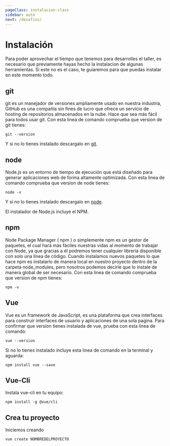 ```yaml
---
pageClass: instalacion-class
sidebar: auto
next: /desafios/
--- 
```



# Instalación

Para poder aprovechar el tiempo que tenemos para desarrolles el taller, es necesario que previamente hayas hecho la instalacion de algunas herramientas. Si este no es el caso, te guiaremos para que puedas instalar en este momento todo.


## git

git es un manejador de versiones ampliamente usado en nuestra industria, GitHub es una compañía sin fines de lucro que ofrece un servicio de hosting de repositorios almacenados en la nube. Hace que sea más fácil para todos usar git. Con esta linea de comando comprueba que version de git tienes:

```
git --version
```

Y si no lo tienes instalado descargalo en [git](https://git-scm.com/downloads).


## node

Node.js es un entorno de tiempo de ejecución que está diseñado para generar aplicaciones web de forma altamente optimizada. Con esta linea de comando comprueba que version de node tienes:

```
node -v
```

Y si no lo tienes instalado descargalo en [node](https://nodejs.org/en/download/).

El instalador de Node.js incluye el NPM.

## npm

Node Package Manager ( npm ) o simplemente npm es un gestor de paquetes, el cual hará más fáciles nuestras vidas al momento de trabajar con Node, ya que gracias a él podremos tener cualquier librería disponible con solo una línea de código.
Cuando instalamos nuevos paquetes lo que hace npm es instalarlo de manera local en nuestro proyecto dentro de la carpeta node_modules, pero nosotros podemos decirle que lo instale de manera global de ser necesario. Con esta linea de comando comprueba que version de npm tienes:

```
npm -v
```

## Vue

Vue es un framework de JavaScript, es una plataforma que crea interfaces para construir interfaces de usuario y aplicaciones de una sola pagina. Para confirmar que version tienes instalada de vue, prueba con esta linea de comando:

```
vue --version
```

Si no lo tienes instalado incluye esta linea de comando en la terminal y aguarda: 

```
npm install vue --save
```

## Vue-Cli

Instala vue-cli en tu equipo: 

```
npm install -g @vue/cli
```


## Crea tu proyecto

Iniciemos creando

```
vue create NOMBREDELPROYECTO
```

